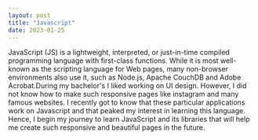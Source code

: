 ```yaml
---
layout: post
title: "Javascript"
date: 2023-01-25
---
```

JavaScript (JS) is a lightweight, interpreted, or just-in-time compiled programming language with first-class functions. While it is most well-known as the scripting 
language for Web pages, many non-browser environments also use it, such as Node.js, Apache CouchDB and Adobe Acrobat.During my bachelor's I liked working on UI design.
However, I did not know how to make such responsive pages like instagram and many famous websites. I recently got to know that these particular applications work on 
Javascript and that peaked my interest in learning this language. Hence, I begin my journey to learn JavaScript and its libraries that will help me create 
such responsive and beautiful pages in the future.
